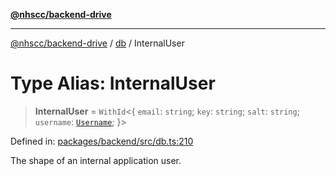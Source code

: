 [**@nhscc/backend-drive**](../../README.md)

***

[@nhscc/backend-drive](../../README.md) / [db](../README.md) / InternalUser

# Type Alias: InternalUser

> **InternalUser** = `WithId`\<\{ `email`: `string`; `key`: `string`; `salt`: `string`; `username`: [`Username`](Username.md); \}\>

Defined in: [packages/backend/src/db.ts:210](https://github.com/nhscc/drive.api.hscc.bdpa.org/blob/14391c7d4b0a42834d6c5f1ebd8fcde34a9bede8/packages/backend/src/db.ts#L210)

The shape of an internal application user.
